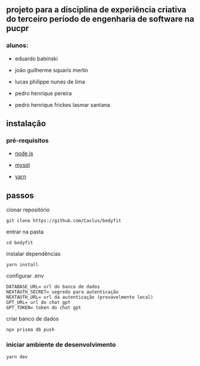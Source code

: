 ## projeto para a disciplina de experiência criativa do terceiro período de engenharia de software na pucpr

### alunos:

- eduardo babinski

- joão guilherme squaris merlin

- lucas philippe nunes de lima

- pedro henrique pereira

- pedro henrique frickes lasmar santana

## instalação

### pré-requisitos

- [node.js](https://nodejs.org/)

- [mysql](https://www.mysql.com/)

- [yarn](https://yarnpkg.com/getting-started/install)

## passos

clonar repositório

    git clone https://github.com/Caslus/bodyfit

entrar na pasta

    cd bodyfit

instalar dependências

    yarn install

configurar .env

    DATABASE_URL= url do banco de dados
    NEXTAUTH_SECRET= segredo para autenticação
    NEXTAUTH_URL= url da autenticação (provavelmente local)
    GPT_URL= url do chat gpt
    GPT_TOKEN= token do chat gpt

criar banco de dados

    npx prisma db push

### iniciar ambiente de desenvolvimento

    yarn dev
